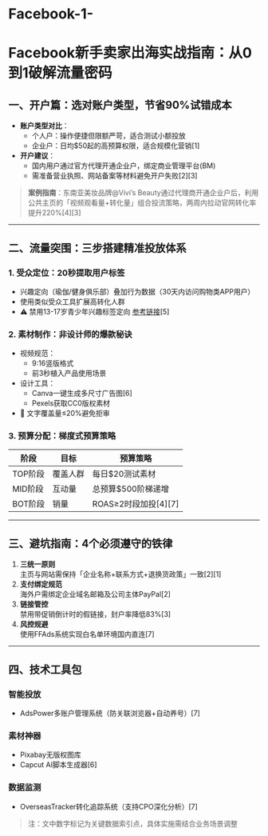# Facebook-1-
# Facebook新手卖家出海实战指南：从0到1破解流量密码

## 一、开户篇：选对账户类型，节省90%试错成本
- **账户类型对比**：
  - 个人户：操作便捷但限额严苛，适合测试小额投放
  - 企业户：日均$50起的高预算权限，适合规模化营销[1]
- **开户建议**：
  - 国内用户通过官方代理开通企业户，绑定商业管理平台(BM)
  - 需准备营业执照、网站备案等材料避免开户失败[2][3]

> **案例指南**：东南亚美妆品牌@Vivi’s Beauty通过代理商开通企业户后，利用公共主页的「视频观看量+转化量」组合投流策略，两周内拉动官网转化率提升220%[4][3]

---

## 二、流量突围：三步搭建精准投放体系
### 1. 受众定位：20秒提取用户标签
- 兴趣定向（瑜伽/健身俱乐部）叠加行为数据（30天内访问购物类APP用户）
- 使用类似受众工具扩展高转化人群
- ⚠️ 禁用13-17岁青少年兴趣标签定向 [参考链接](m.cifnews.com)[5]

### 2. 素材制作：非设计师的爆款秘诀
- 视频规范：
  - 9:16竖版格式
  - 前3秒植入产品使用场景
- 设计工具：
  - Canva一键生成多尺寸广告图[6]
  - Pexels获取CC0版权素材
- 🚫 文字覆盖量≤20%避免拒审

### 3. 预算分配：梯度式预算策略
| 阶段   | 目标          | 预算策略                |
|--------|---------------|-------------------------|
| TOP阶段| 覆盖人群      | 每日$20测试素材         |
| MID阶段| 互动量        | 总预算$500阶梯递增      |
| BOT阶段| 销量          | ROAS≥2时段加投[4][7]    |

---

## 三、避坑指南：4个必须遵守的铁律
1. **三统一原则**  
   主页与网站需保持「企业名称+联系方式+退换货政策」一致[2][1]
2. **支付绑定规范**  
   海外户需绑定企业域名邮箱及公司主体PayPal[2]
3. **链接管控**  
   禁用带促销倒计时的假链接，封户率降低83%[3]
4. **风控规避**  
   使用FFAds系统实现白名单环境国内直连[7]

---

## 四、技术工具包
### 智能投放
- AdsPower多账户管理系统（防关联浏览器+自动养号）[7]

### 素材神器
- Pixabay无版权图库
- Capcut AI脚本生成器[6]

### 数据监测
- OverseasTracker转化追踪系统（支持CPO深化分析）[7]

> 注：文中数字标记为关键数据索引点，具体实施需结合业务场景调整
